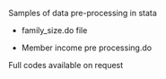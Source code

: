 Samples of data pre-processing in stata 

 - family_size.do file 

- Member income pre processing.do

Full codes available on request
